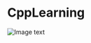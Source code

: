 # CppLearning
![Image text](https://github.com/zzuljs/CppLearning/master/CppLearning/raw/master/Itachi.jpg)
